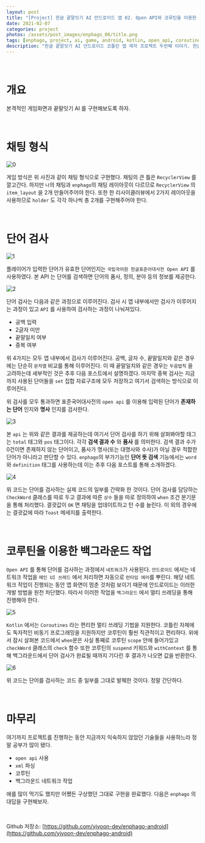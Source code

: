 ```yaml
---
layout: post
title: "[Project] 한글 끝말잇기 AI 안드로이드 앱 02. Open API와 코루틴을 이용한 단어 검사"
date: 2021-02-07
categories: project
photos: /assets/post_images/enphago_06/title.png
tags: [enphago, project, ai, game, android, kotlin, open_api, coroutines]
description: "한글 끝말잇기 AI 안드로이드 코틀린 앱 제작 프로젝트 두번째 이야기. 한글표준어대사전의 Open API 와 코틀린의 코루틴 멀티 쓰레딩을 통해 플레이어가 입력한 단어를 검사해보자"
---
```


<br>

# 개요

본격적인 게임화면과 끝말잇기 AI 를 구현해보도록 하자.

<br>

# 채팅 형식

![0](/assets/post_images/enphago_06/0.png)

게임 방식은 위 사진과 같이 채팅 형식으로 구현했다. 채팅의 큰 틀은 `RecyclerView` 를 깔고간다. 하지만 `나`의 채팅과 `enphago`의 채팅 레이아웃이 다르므로 `RecyclerView` 의 `item_layout` 을 2개 만들어주어야 한다. 또한 한 리사이클러뷰에서 2가지 레이아웃을 사용하므로 `holder` 도 각각 하나씩 총 2개를 구현해주어야 한다.

<br>


# 단어 검사

![1](/assets/post_images/enphago_06/1.png)

플레이어가 입력한 단어가 유효한 단어인지는 `국립국어원 한글표준어대사전 Open API` 를 사용하였다. 본 API 는 단어를 검색하면 단어의 품사, 정의, 분야 등의 정보를 제공한다.

![2](/assets/post_images/enphago_06/2.png)

단어 검사는 다음과 같은 과정으로 이루어진다. 검사 시 앱 내부에서만 검사가 이루어지는 과정이 있고 `API` 를 사용하여 검사하는 과정이 나눠져있다.

- 공백 입력
- 2글자 미만
- 끝말일치 여부
- 중복 여부

위 4가지는 모두 앱 내부에서 검사가 이루어진다. 공백, 글자 수, 끝말일치와 같은 경우에는 단순히 `문자열` 비교를 통해 이루어진다. 이 때 끝말일치와 같은 경우는 `두음법칙` 을 고려하는데 세부적인 것은 추후 다음 포스트에서 설명하겠다. 마지막 중복 검사는 지금까지 사용된 단어들을 `set` 집합 자료구조에 모두 저장하고 여기서 검색하는 방식으로 이루어진다.

위 검사를 모두 통과하면 표준국어대사전의 `open api` 를 이용해 입력된 단어가 **존재하는 단어** 인지와 **명사** 인지를 검사한다.

![3](/assets/post_images/enphago_06/3.png)

본 `api` 는 위와 같은 결과를 제공하는데 여기서 단어 검사를 하기 위해 살펴봐야할 태그는 `total` 태그와 `pos` 태그이다. 각각 **검색 결과 수** 와 **품사** 를 의미한다. 검색 결과 수가 0건이면 존재하지 않는 단어이고, 품사가 명사(또는 대명사와 수사)가 아닐 경우 적합한 단어가 아니라고 판단할 수 있다. `enphago`의 부가기능인 **단어 뜻 검색** 기능에서는 `word` 와 `definition` 태그를 사용하는데 이는 추후 다음 포스트를 통해 소개하겠다.

![4](/assets/post_images/enphago_06/4.png)

위 코드는 단어를 검사하는 실제 코드의 일부를 간략화 한 것이다. 단어 검사를 담당하는 `CheckWord` 클래스를 따로 두고 결과에 따른 `상수` 들을 따로 정의하여 `when` 조건 분기문을 통해 처리했다. 결괏값이 `OK` 면 채팅을 업데이트하고 턴 수를 늘린다. 이 외의 경우에는 결괏값에 따라 `Toast` 메세지를 출력한다.

<br>

# 코루틴을 이용한 백그라운드 작업

`Open API` 를 통해 단어를 검사하는 과정에서 `네트워크`가 사용된다. `안드로이드` 에서는 네트워크 작업을 `메인 UI 쓰레드` 에서 처리하면 자동으로 `런타임 에러`를 뿌린다. 해당 네트워크 작업이 진행되는 동안 앱 화면이 멈춘 것처럼 보이기 때문에 안드로이드는 이러한 개발 방법을 원천 차단했다. 따라서 이러한 작업을 `백그라운드` 에서 멀티 쓰레딩을 통해 진행해야 한다.

![5](/assets/post_images/enphago_06/5.png)

`Kotlin` 에서는 `Coroutines` 라는 편리한 멀티 쓰레딩 기법을 지원한다. 코틀린 자체에도 독자적인 비동기 프로그래밍을 지원하지만 코루틴이 훨씬 직관적이고 편리하다. 위에서 잠시 살펴본 코드에서 `when`문은 사실 통째로 코루틴 `scope` 안에 들어가있고 `checkWord` 클래스의 `check` 함수 또한 코루틴의 `suspend` 키워드와 `withContext` 를 통해 백그라운드에서 단어 검사가 완료될 때까지 기다린 후 결과가 나오면 값을 반환한다.

![6](/assets/post_images/enphago_06/6.png)

위 코드는 단어를 검사하는 코드 중 일부를 그대로 발췌한 것이다. 정말 간단하다.

<br>

# 마무리

여기까지 프로젝트를 진행하는 동안 지금까지 익숙하지 않았던 기술들을 사용하느라 정말 공부가 많이 됐다.

- `open api` 사용
- `xml` 파싱
- 코루틴
- 백그라운드 네트워크 작업

애를 많이 먹기도 했지만 어쨌든 구상했던 그대로 구현을 완료했다. 다음은 `enphago` 의 대답을 구현해보자.

<br>

Github 저장소: [https://github.com/yjyoon-dev/enphago-android](https://github.com/yjyoon-dev/enphago-android) 